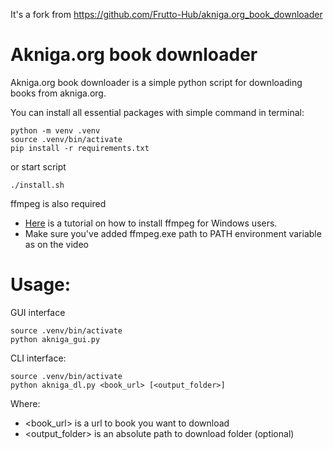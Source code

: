 It's a fork from https://github.com/Frutto-Hub/akniga.org_book_downloader

# Akniga.org book downloader
Akniga.org book downloader is a simple python script for downloading books from akniga.org.

You can install all essential packages with simple command in terminal:
```
python -m venv .venv
source .venv/bin/activate
pip install -r requirements.txt
```
or start script 
```
./install.sh
```



ffmpeg is also required
* [Here](https://www.youtube.com/watch?v=jZLqNocSQDM) is a tutorial on how to install ffmpeg for Windows users.
* Make sure you've added ffmpeg.exe path to PATH environment variable as on the video

# Usage:
GUI interface

```
source .venv/bin/activate
python akniga_gui.py
```

CLI interface:

```
source .venv/bin/activate
python akniga_dl.py <book_url> [<output_folder>]
```
Where:
- <book_url> is a url to book you want to download
- <output_folder> is an absolute path to download folder (optional)


